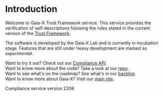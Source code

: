 # Introduction 

Welcome to Gaia-X Trust Framework service. This service provides the verification of self-descriptions folowing the rules stated in the current version of the [Trust Framework](https://gaia-x.gitlab.io/policy-rules-committee/trust-framework/).

The software is developed by the Gaia-X Lab and is currently in incubation stage. Features that are still under heavy development are marked as _experimental_.


Want to try it out? Check out our [Compliance API](https://compliance.gaia-x.eu/docs/).  
Want to know more about the code? Take a look at our [repo](https://gitlab.com/gaia-x/lab/compliance).  
Want to see what's on the roadmap? See what's in our [backlog](https://gaia-x.atlassian.net/jira/software/c/projects/LAB/boards/10/backlog).  
Want to know more about Gaia-X? Visit our [main site](https://gaia-x.eu/).  

Compliance service version 2206
